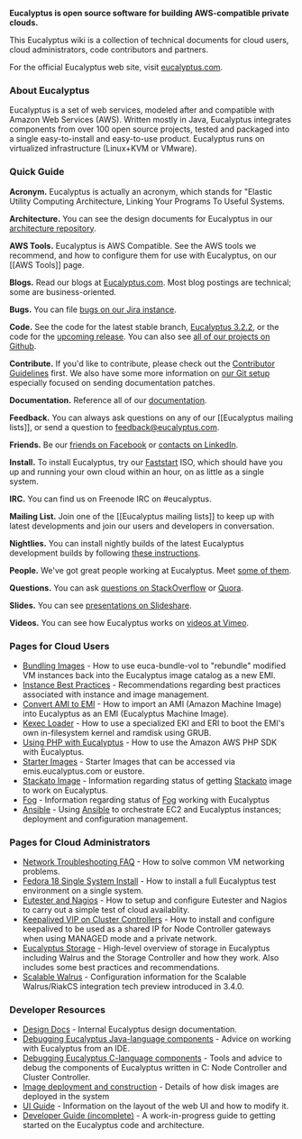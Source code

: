 **Eucalyptus is open source software for building AWS-compatible private clouds.**

This Eucalyptus wiki is a collection of technical documents for cloud users, cloud administrators, code contributors and partners.

For the official Eucalyptus web site, visit [eucalyptus.com](http://www.eucalyptus.com).

### About Eucalyptus

Eucalyptus is a set of web services, modeled after and compatible with Amazon Web Services (AWS).  Written mostly in Java, Eucalyptus integrates components from over 100 open source projects, tested and packaged into a single easy-to-install and easy-to-use product. Eucalyptus runs on virtualized infrastructure (Linux+KVM or VMware).

### Quick Guide

**Acronym.** Eucalyptus is actually an acronym, which stands for "Elastic Utility Computing Architecture, Linking Your Programs To Useful Systems.

**Architecture.** You can see the design documents for Eucalyptus in our [architecture repository](http://github.com/eucalyptus/architecture/wiki).

**AWS Tools.** Eucalyptus is AWS Compatible.  See the AWS tools we recommend, and how to configure them for use with Eucalyptus, on our [[AWS Tools]] page.

**Blogs.** Read our blogs at [Eucalyptus.com](http://www.eucalyptus.com/blog). Most blog postings are technical; some are business-oriented.

**Bugs.** You can file [bugs on our Jira instance](https://eucalyptus.atlassian.net).

**Code.** See the code for the latest stable branch, [Eucalyptus 3.2.2](https://github.com/eucalyptus/eucalyptus/tree/maint/3.2/master), or the code for the [upcoming release](https://github.com/eucalyptus/eucalyptus/tree/master).  You can also see [all of our projects on Github](http://github.com/eucalyptus).

**Contribute.** If you'd like to contribute, please check out the [Contributor Guidelines](wiki/Contributing) first. We also have some more information on [our Git setup](wiki/Documentation-Contributions) especially focused on sending documentation patches.

**Documentation.** Reference all of our [documentation](http://www.eucalyptus.com/docs). 

**Feedback.** You can always ask questions on any of our [[Eucalyptus mailing lists]], or send a question to [feedback@eucalyptus.com](mailto:feedback@eucalyptus.com). 

**Friends.** Be our [friends on Facebook](http://www.facebook.com/pages/Eucalyptus-Systems-Inc/164828240204708) or [contacts on LinkedIn](http://www.linkedin.com/company/eucalyptus-systems-inc.?trk=hb_tab_compy_id_420170).

**Install.** To install Eucalyptus, try our [Faststart](http://www.eucalyptus.com/download/faststart) ISO, which should have you up and running your own cloud within an hour, on as little as a single system.

**IRC.** You can find us on Freenode IRC on #eucalyptus.

**Mailing List.** Join one of the [[Eucalyptus mailing lists]] to keep up with latest developments and join our users and developers in conversation.

**Nightlies.** You can install nightly builds of the latest Eucalyptus development builds by following [these instructions](http://www.eucalyptus.com/docs/latest/ig/installing_euca_nightlies.html).

**People.** We've got great people working at Eucalyptus. Meet [some of them](wiki/category.people).

**Questions.** You can ask [questions on StackOverflow](http://stackoverflow.com/search?tab=active&q=eucalyptus) or [Quora](http://www.quora.com/Eucalyptus-Systems). 

**Slides.** You can see [presentations on Slideshare](http://www.slideshare.net/eucalyptus/presentations).

**Videos.** You can see how Eucalyptus works on [videos at Vimeo](https://vimeo.com/eucalyptus/videos).

### Pages for Cloud Users

* [Bundling Images](wiki/Bundling-Images) - How to use euca-bundle-vol to "rebundle" modified VM instances back into the Eucalyptus image catalog as a new EMI.
* [Instance Best Practices](wiki/Instance-Best-Practices) - Recommendations regarding best practices associated with instance and image management.
* [Convert AMI to EMI](wiki/Convert-AMI-to-EMI) - How to import an AMI (Amazon Machine Image) into Eucalyptus as an EMI (Eucalyptus Machine Image).
* [Kexec Loader](wiki/Kexec-loader) - How to use a specialized EKI and ERI to boot the EMI's own in-filesystem kernel and ramdisk using GRUB.
* [Using PHP with Eucalyptus](wiki/Using-PHP-with-Eucalyptus) - How to use the Amazon AWS PHP SDK with Eucalyptus.
* [Starter Images](https://github.com/eucalyptus/eucalyptus/wiki/Starter-Images) - Starter Images that can be accessed via emis.eucalyptus.com or eustore.
* [Stackato Image](https://github.com/eucalyptus/eucalyptus/wiki/Stackato-Image) - Information regarding status of getting [Stackato](http://docs.stackato.com/index.html) image to work on Eucalyptus.
* [Fog](https://github.com/eucalyptus/eucalyptus/wiki/Fog) - Information regarding status of [Fog](http://fog.io/) working with Eucalyptus
* [Ansible](https://github.com/eucalyptus/eucalyptus/wiki/Ansible) - Using [Ansible](http://ansible.cc) to orchestrate EC2 and Eucalyptus instances; deployment and configuration management.

### Pages for Cloud Administrators

* [Network Troubleshooting FAQ](wiki/Network-Troubleshooting-FAQ) - How to solve common VM networking problems.
* [Fedora 18 Single System Install](wiki/Fedora-18-Single-System-Install) - How to install a full Eucalyptus test environment on a single system.
* [Eutester and Nagios](wiki/Integrating-Eutester-and-Nagios) - How to setup and configure Eutester and Nagios to carry out a simple test of cloud availablity.
* [Keepalived VIP on Cluster Controllers](https://github.com/eucalyptus/eucalyptus/wiki/Keepalived-VIP-for-Node-Controller-Gateways) - How to install and configure keepalived to be used as a shared IP for Node Controller gateways when using MANAGED mode and a private network.
* [Eucalyptus Storage](https://github.com/eucalyptus/eucalyptus/wiki/Storage) - High-level overview of storage in Eucalyptus including Walrus and the Storage Controller and how they work. Also includes some best practices and recommendations.
* [Scalable Walrus](https://github.com/eucalyptus/eucalyptus/wiki/Scalable-Walrus-Tech-Preview-in-Eucalyptus-3.4) - Configuration information for the Scalable Walrus/RiakCS integration tech preview introduced in 3.4.0.

### Developer Resources

* [Design Docs](wiki/DesignDocs) - Internal Eucalyptus design documentation.
* [Debugging Eucalyptus Java-language components](wiki/Debugging-Eucalyptus-Java-language-components) - Advice on working with Eucalyptus from an IDE.
* [Debugging Eucalyptus C-language components](wiki/Debugging-Eucalyptus-C-language-components) - Tools and advice to debug the components of Eucalyptus written in C: Node Controller and Cluster Controller.
* [Image deployment and construction](wiki/Image-deployment-and-construction) - Details of how disk images are deployed in the system
* [UI Guide](wiki/UI-Guide) - Information on the layout of the web UI and how to modify it.
* [Developer Guide (incomplete)](wiki/Eucalyptus-Developer-Guide) - A work-in-progress guide to getting started on the Eucalyptus code and architecture.
